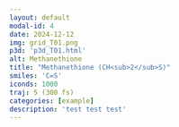 ```yaml
---
layout: default
modal-id: 4
date: 2024-12-12
img: grid_T01.png
p3d: 'p3d_T01.html'
alt: Methanethione
title: "Methanethione (CH<sub>2</sub>S)"
smiles: 'C=S'
iconds: 1000
traj: 5 (300 fs)
categories: [example]
description: 'test test test'
---
```

